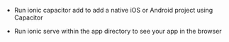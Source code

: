 - Run ionic capacitor add to add a native iOS or Android project using Capacitor

- Run ionic serve within the app directory to see your app in the browser
